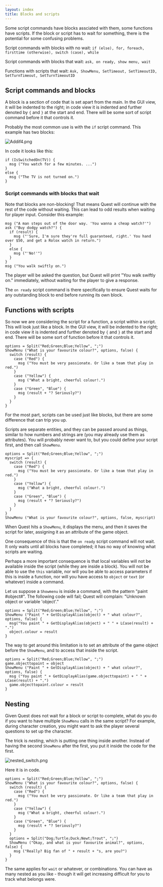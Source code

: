 ```yaml
---
layout: index
title: Blocks and scripts
---
```



Some script commands have blocks assciated with them, some functions have scripts. If the block or script has to wait for something, there is the potential for some confusing problems.

Script commands with blocks with no wait: `if (else), for, foreach, firsttime (otherwise), switch (case), while`

Script commands with blocks that wait: `ask, on ready, show menu, wait`

Functions with scripts that wait: `Ask, ShowMenu, SetTimeout, SetTimeoutID, SetTurnTimeout, SetTurnTimeoutID`


Script commands and blocks
--------------------------

A block is a section of code that is set apart from the main. In the GUI view, it will be indented to the right; in code view it is indented and further denoted by `{` and `}` at the start and end. There will be some sort of script command before it that controls it.

Probably the most common use is with the `if` script command. This example has two blocks:

![](images/Addif4.png "Addif4.png")

In code it looks like this:

```
if (IsSwitchedOn(TV)) {
  msg ("You watch for a few minutes. ...")
}
else {
  msg ("The TV is not turned on.")
}
```

### Script commands with blocks that wait

Note that blocks are non-blocking! That means Quest will continue with the rest of the code without waiting. This can lead to odd results when waiting for player input. Consider this example:

```
msg ("A man steps out of the door way. 'You wanna a cheap watch?'")
ask ("Buy dodgy watch?") {
  if (result) {
    msg ("'Sure, I'm sure they're full guaranteed, right.' You hand over $50, and get a Rolox watch in return.")
  }
  else {
    msg ("'No!'")
  }
}
msg ("You walk swiftly on.")
```

The player will be asked the question, but Quest will print "You walk swiftly on." immediately, without waiting for the player to give a response.

The `on ready` script command is there specifically to ensure Quest waits for any outstanding block to end before running its own block.


Functions with scripts
----------------------

So now we are considering the script for a function, a script within a script. This will look just like a block. In the GUI view, it will be indented to the right; in code view it is indented and further denoted by `{` and `}` at the start and end. There will be some sort of function before it that controls it.

```
options = Split("Red;Green;Blue;Yellow", ";")
ShowMenu ("What is your favourite colour?", options, false) {
  switch (result) {
    case ("Red") {
      msg ("You must be very passionate. Or like a team that play in red.")
    }
    case ("Yellow") {
      msg ("What a bright, cheerful colour!.")
    }
    case ("Green", "Blue") {
      msg (result + "? Seriously?")
    }
  }
}
```

For the most part, scripts can be used just like blocks, but there are some difference that can trip you up.

Scripts are separate entities, and they can be passed around as things, similar to how numbers and strings are (you may already use them as attributes). You will probably never want to, but you could define your script first, and then call `ShowMenu`.

```
options = Split("Red;Green;Blue;Yellow", ";")
myscript => {
  switch (result) {
    case ("Red") {
      msg ("You must be very passionate. Or like a team that play in red.")
    }
    case ("Yellow") {
      msg ("What a bright, cheerful colour!.")
    }
    case ("Green", "Blue") {
      msg (result + "? Seriously?")
    }
  }
}
ShowMenu ("What is your favourite colour?", options, false, myscript)
```

When Quest hits a `ShowMenu`, it displays the menu, and then it saves the script for later, assigning it as an attribute of the game object.

One consequence of this is that the `on ready` script command will not wait. It only waits until all blocks have completed; it has no way of knowing what scripts are waiting.

Perhaps a more important consequence is that local variables will not be available inside the script (while they are inside a block). You will not be able to use the `this` variable, nor will you be able to access parameters if this is inside a function, nor will you have access to `object` or `text` (or whatever) inside a command.

Let us suppose a `Showmenu` is inside a command, with the pattern "paint #object#". The following code will fail; Quest will complain: "Unknown object or variable 'object'."

    options = Split("Red;Green;Blue;Yellow", ";")
    ShowMenu ("Paint " + GetDisplayAlias(object) + " what colour?", options, false) {
      msg("You paint " + GetDisplayAlias(object) + " " + LCase(result) + ".")
      object.colour = result
    }

The way to get around this limitation is to set an attribute of the game object before the `ShowMenu`, and to access that inside the script.

```
options = Split("Red;Green;Blue;Yellow", ";")
game.objecttopaint = object
ShowMenu ("Paint " + GetDisplayAlias(object) + " what colour?", options, false) {
  msg ("You paint " + GetDisplayAlias(game.objecttopaint) + " " + LCase(result) + ".")
  game.objecttopaint.colour = result
}
```

Nesting
-------

Given Quest does not wait for a block or script to complete, what do you do if you want to have multiple `ShowMenu` calls in the same script? For example, during character creation, you might want to ask the player several questions to set up the character.

The trick is _nesting_, which is putting one thing inside another. Instead of having the second `ShowMenu` after the first, you put it inside the code for the first.

![](images/nested_switch.png "nested_switch.png")

Here it is in code.

```
options = Split("Red;Green;Blue;Yellow", ";")
ShowMenu ("What is your favourite colour?", options, false) {
  switch (result) {
    case ("Red") {
      msg ("You must be very passionate. Or like a team that play in red.")
    }
    case ("Yellow") {
      msg ("What a bright, cheerful colour!.")
    }
    case ("Green", "Blue") {
      msg (result + "? Seriously?")
    }
  }
  options = Split("Dog;Turtle;Duck;Newt;Trout", ";")
  ShowMenu ("Okay, and what is your favourite animal?", options, false) {
    msg ("Really? Big fan of " + result + "s, are you?")
  }
}
```

The same applies for `wait` or whatever, or combinations. You can have as many nested as you like - though it will get increasing difficult for you to track what belongs were.
